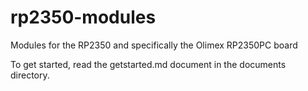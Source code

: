 # rp2350-modules
Modules for the RP2350 and specifically the Olimex RP2350PC board

To get started, read the getstarted.md document in the documents directory.